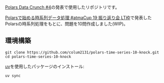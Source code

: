 [Polars Data Crunch #4](https://polars-ja.connpass.com/event/352216/)の発表で使用したリポジトリです。

[Polarsで始める時系列データ処理 #atmaCup 19 振り返り会 LT枠](https://speakerdeck.com/koheiiwamasa/polarsdeshi-merushi-xi-lie-detachu-li-number-atmacup-19-zhen-rifan-rihui-ltwaku)で発表したPolarsの時系列処理をもとに、問題を10問作成しました(WIP)。

## 環境構築

```
git clone https://github.com/colum2131/polars-time-series-10-knock.git
cd polars-time-series-10-knock
```

[uv](https://docs.astral.sh/uv/)を使用したパッケージのインストール:

```
uv sync
```
